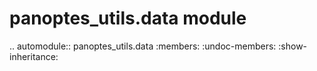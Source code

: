 panoptes\_utils.data module
===========================

.. automodule:: panoptes_utils.data
    :members:
    :undoc-members:
    :show-inheritance:
